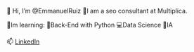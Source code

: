 👋 Hi, I’m @EmmanuelRuiz
📌I am a seo consultant at Multiplica.

📌Im learning:
🐍Back-End with Python
💻Data Science
🤖IA

📫 [LinkedIn](https://www.linkedin.com/in/emmanuel-estrada/)
